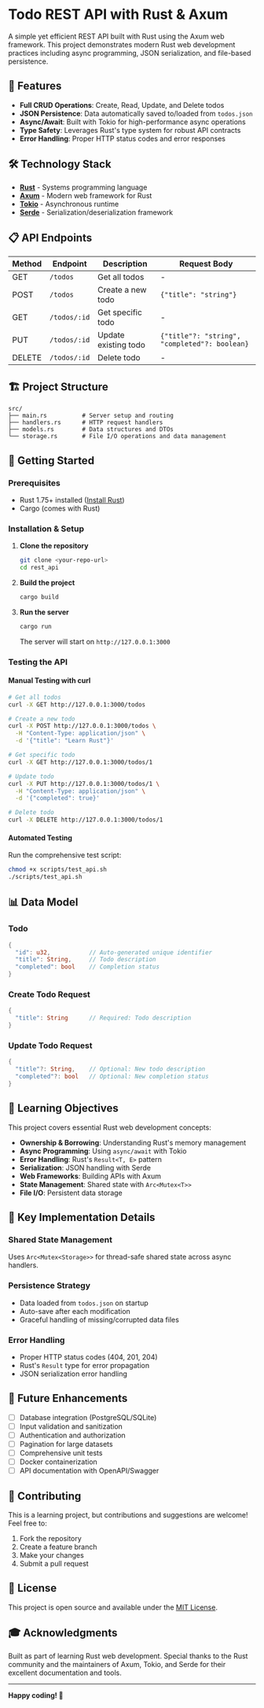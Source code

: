 # Todo REST API with Rust & Axum

A simple yet efficient REST API built with Rust using the Axum web framework. This project demonstrates modern Rust web development practices including async programming, JSON serialization, and file-based persistence.

## 🚀 Features

- **Full CRUD Operations**: Create, Read, Update, and Delete todos
- **JSON Persistence**: Data automatically saved to/loaded from `todos.json`
- **Async/Await**: Built with Tokio for high-performance async operations
- **Type Safety**: Leverages Rust's type system for robust API contracts
- **Error Handling**: Proper HTTP status codes and error responses

## 🛠️ Technology Stack

- **[Rust](https://www.rust-lang.org/)** - Systems programming language
- **[Axum](https://github.com/tokio-rs/axum)** - Modern web framework for Rust
- **[Tokio](https://tokio.rs/)** - Asynchronous runtime
- **[Serde](https://serde.rs/)** - Serialization/deserialization framework

## 📋 API Endpoints

| Method | Endpoint     | Description           | Request Body                    |
|--------|-------------|-----------------------|--------------------------------|
| GET    | `/todos`     | Get all todos         | -                              |
| POST   | `/todos`     | Create a new todo     | `{"title": "string"}`          |
| GET    | `/todos/:id` | Get specific todo     | -                              |
| PUT    | `/todos/:id` | Update existing todo  | `{"title"?: "string", "completed"?: boolean}` |
| DELETE | `/todos/:id` | Delete todo           | -                              |

## 🏗️ Project Structure

```
src/
├── main.rs          # Server setup and routing
├── handlers.rs      # HTTP request handlers
├── models.rs        # Data structures and DTOs
└── storage.rs       # File I/O operations and data management
```

## 🚦 Getting Started

### Prerequisites

- Rust 1.75+ installed ([Install Rust](https://rustup.rs/))
- Cargo (comes with Rust)

### Installation & Setup

1. **Clone the repository**
   ```bash
   git clone <your-repo-url>
   cd rest_api
   ```

2. **Build the project**
   ```bash
   cargo build
   ```

3. **Run the server**
   ```bash
   cargo run
   ```

   The server will start on `http://127.0.0.1:3000`

### Testing the API

#### Manual Testing with curl

```bash
# Get all todos
curl -X GET http://127.0.0.1:3000/todos

# Create a new todo
curl -X POST http://127.0.0.1:3000/todos \
  -H "Content-Type: application/json" \
  -d '{"title": "Learn Rust"}'

# Get specific todo
curl -X GET http://127.0.0.1:3000/todos/1

# Update todo
curl -X PUT http://127.0.0.1:3000/todos/1 \
  -H "Content-Type: application/json" \
  -d '{"completed": true}'

# Delete todo
curl -X DELETE http://127.0.0.1:3000/todos/1
```

#### Automated Testing

Run the comprehensive test script:

```bash
chmod +x scripts/test_api.sh
./scripts/test_api.sh
```

## 📊 Data Model

### Todo
```rust
{
  "id": u32,           // Auto-generated unique identifier
  "title": String,     // Todo description
  "completed": bool    // Completion status
}
```

### Create Todo Request
```rust
{
  "title": String      // Required: Todo description
}
```

### Update Todo Request
```rust
{
  "title"?: String,    // Optional: New todo description
  "completed"?: bool   // Optional: New completion status
}
```

## 🎯 Learning Objectives

This project covers essential Rust web development concepts:

- **Ownership & Borrowing**: Understanding Rust's memory management
- **Async Programming**: Using `async/await` with Tokio
- **Error Handling**: Rust's `Result<T, E>` pattern
- **Serialization**: JSON handling with Serde
- **Web Frameworks**: Building APIs with Axum
- **State Management**: Shared state with `Arc<Mutex<T>>`
- **File I/O**: Persistent data storage

## 🔧 Key Implementation Details

### Shared State Management
Uses `Arc<Mutex<Storage>>` for thread-safe shared state across async handlers.

### Persistence Strategy
- Data loaded from `todos.json` on startup
- Auto-save after each modification
- Graceful handling of missing/corrupted data files

### Error Handling
- Proper HTTP status codes (404, 201, 204)
- Rust's `Result` type for error propagation
- JSON serialization error handling

## 🚀 Future Enhancements

- [ ] Database integration (PostgreSQL/SQLite)
- [ ] Input validation and sanitization
- [ ] Authentication and authorization
- [ ] Pagination for large datasets
- [ ] Comprehensive unit tests
- [ ] Docker containerization
- [ ] API documentation with OpenAPI/Swagger

## 🤝 Contributing

This is a learning project, but contributions and suggestions are welcome! Feel free to:

1. Fork the repository
2. Create a feature branch
3. Make your changes
4. Submit a pull request

## 📝 License

This project is open source and available under the [MIT License](LICENSE).

## 🎓 Acknowledgments

Built as part of learning Rust web development. Special thanks to the Rust community and the maintainers of Axum, Tokio, and Serde for their excellent documentation and tools.

---

**Happy coding! 🦀**
